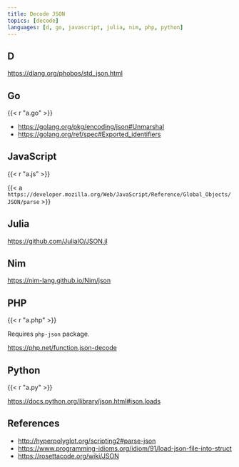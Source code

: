 ```yaml
---
title: Decode JSON
topics: [decode]
languages: [d, go, javascript, julia, nim, php, python]
---
```


## D

<https://dlang.org/phobos/std_json.html>

## Go

{{< r "a.go" >}}

- <https://golang.org/pkg/encoding/json#Unmarshal>
- <https://golang.org/ref/spec#Exported_identifiers>

## JavaScript

{{< r "a.js" >}}

{{< a `https://developer.mozilla.org/Web/JavaScript/Reference/Global_Objects/
JSON/parse` >}}

## Julia

<https://github.com/JuliaIO/JSON.jl>

## Nim

<https://nim-lang.github.io/Nim/json>

## PHP

{{< r "a.php" >}}

Requires `php-json` package.

<https://php.net/function.json-decode>

## Python

{{< r "a.py" >}}

<https://docs.python.org/library/json.html#json.loads>

## References

- <http://hyperpolyglot.org/scripting2#parse-json>
- <https://www.programming-idioms.org/idiom/91/load-json-file-into-struct>
- <https://rosettacode.org/wiki/JSON>
